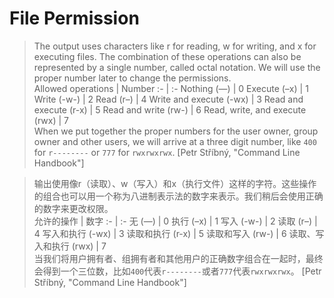 # File Permission

> The output uses characters like r for reading, w for writing, and x for executing files. The
combination of these operations can also be represented by a single number, called octal
notation. We will use the proper number later to change the permissions.  
> Allowed operations             | Number
> :-                             | :-
> Nothing (—)                    | 0
> Execute (–x)                   | 1
> Write (-w-)                    | 2
> Read (r–)                      | 4
> Write and execute (-wx)        | 3
> Read and execute (r-x)         | 5
> Read and write (rw-)           | 6
> Read, write, and execute (rwx) | 7  
> When we put together the proper numbers for the user owner, group owner and other
users, we will arrive at a three digit number, like `400` for `r--------` or `777` for `rwxrwxrwx`. [Petr Stříbný, "Command Line Handbook"]

> 输出使用像r（读取）、w（写入）和x（执行文件）这样的字符。这些操作的组合也可以用一个称为八进制表示法的数字来表示。我们稍后会使用正确的数字来更改权限。  
> 允许的操作 | 数字
> :- | :-
> 无 (—) | 0
> 执行 (–x) | 1
> 写入 (-w-) | 2
> 读取 (r–) | 4
> 写入和执行 (-wx) | 3
> 读取和执行 (r-x) | 5
> 读取和写入 (rw-) | 6
> 读取、写入和执行 (rwx) | 7  
> 当我们将用户拥有者、组拥有者和其他用户的正确数字组合在一起时，最终会得到一个三位数，比如`400`代表`r--------`或者`777`代表`rwxrwxrwx`。 [Petr Stříbný, "Command Line Handbook"]

